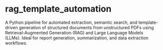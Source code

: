 # rag_template_automation
 A Python pipeline for automated extraction, semantic search, and template-driven generation of structured documents from unstructured PDFs using Retrieval-Augmented Generation (RAG) and Large Language Models (LLMs). Ideal for report generation, summarization, and data extraction workflows.
